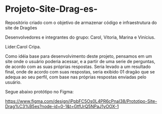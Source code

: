 # Projeto-Site-Drag-es-
Repositório criado com o objetivo de armazenar código e infraestrutura do site de Dragões 

Desenvolvedores e integrantes do grupo: Carol, Vitoria, Marina e Vinícius.

Lider:Carol Cripa.

Como idéia base para desenvolvimento deste projeto, pensamos em um site onde o usuário poderia acessar, e a partir de uma serie de perguntas, de acordo com as suas próprias respostas. Seria levado a um resultado final, onde de acordo com suas respostas, seria exibido 01 dragão que se adequa ao seu perfil, com base nas próprias respostas enviadas pelo usuário.

Segue abaixo protótipo no Figma:

https://www.figma.com/design/jPpbFC5Os0L4PR6cPnaI38/Prototipo-Site-Drag%C3%B5es?node-id=0-1&t=GtfUrQ5NPaJ1yOOX-1

